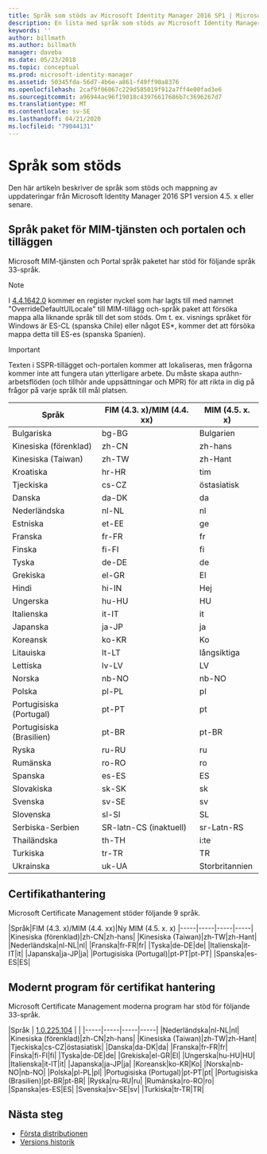 ```yaml
---
title: Språk som stöds av Microsoft Identity Manager 2016 SP1 | Microsoft Docs
description: En lista med språk som stöds av Microsoft Identity Manager 2016 SP1.
keywords: ''
author: billmath
ms.author: billmath
manager: daveba
ms.date: 05/23/2018
ms.topic: conceptual
ms.prod: microsoft-identity-manager
ms.assetid: 50345fda-56d7-4b6e-a861-f49ff90a8376
ms.openlocfilehash: 2caf9f06067c229d585019f912a7ff4e00fad3e6
ms.sourcegitcommit: a96944ac96f19018c43976617686b7c3696267d7
ms.translationtype: MT
ms.contentlocale: sv-SE
ms.lasthandoff: 04/21/2020
ms.locfileid: "79044131"
---
```

# <a name="supported-languages"></a>Språk som stöds

Den här artikeln beskriver de språk som stöds och mappning av uppdateringar från Microsoft Identity Manager 2016 SP1 version 4.5. x eller senare.

## <a name="mim-service-and-portal-and-add-ins-and-extensions-language-pack"></a>Språk paket för MIM-tjänsten och portalen och tilläggen 

Microsoft MIM-tjänsten och Portal språk paketet har stöd för följande språk 33-språk.  

> [!NOTE]
> I [4.4.1642.0](https://support.microsoft.com/en-us/help/4021562/hotfix-rollup-package-build-4-4-1642-0-is-available-for-microsoft) kommer en register nyckel som har lagts till med namnet "OverrideDefaultUILocale" till MIM-tillägg och-språk paket att försöka mappa alla liknande språk till det som stöds. Om t. ex. visnings språket för Windows är ES-CL (spanska Chile) eller något ES\*, kommer det att försöka mappa detta till ES-es (spanska Spanien).

> [!IMPORTANT]
> Texten i SSPR-tillägget och-portalen kommer att lokaliseras, men frågorna kommer inte att fungera utan ytterligare arbete. Du måste skapa authn-arbetsflöden (och tillhör ande uppsättningar och MPR) för att rikta in dig på frågor på varje språk till mål platsen.

|       Språk        | FIM (4.3. x)/MIM (4.4. xx) | MIM (4.5. x. x) |
|-----------------------|--------------------------|--------------|
|       Bulgariska       |          bg-BG           |      Bulgarien      |
| Kinesiska (förenklad)  |          zh-CN           |   zh-hans    |
|   Kinesiska (Taiwan)    |          zh-TW           |   zh-Hant    |
|       Kroatiska        |          hr-HR           |      tim      |
|         Tjeckiska         |          cs-CZ           |      östasiatisk      |
|        Danska         |          da-DK           |      da      |
|         Nederländska         |          nl-NL           |      nl      |
|       Estniska        |          et-EE           |      ge      |
|        Franska         |          fr-FR           |      fr      |
|        Finska        |          fi-FI           |      fi      |
|        Tyska         |          de-DE           |      de      |
|         Grekiska         |          el-GR           |      El      |
|         Hindi         |          hi-IN           |      Hej      |
|       Ungerska       |          hu-HU           |      HU      |
|        Italienska        |          it-IT           |      it      |
|       Japanska        |          ja-JP           |      ja      |
|        Koreansk         |          ko-KR           |      Ko      |
|      Litauiska       |          lt-LT           |      långsiktiga      |
|        Lettiska        |          lv-LV           |      LV      |
|       Norska       |          nb-NO           |    nb-NO     |
|        Polska         |          pl-PL           |      pl      |
| Portugisiska (Portugal) |          pt-PT           |      pt      |
|  Portugisiska (Brasilien)  |          pt-BR           |    pt-BR     |
|        Ryska        |          ru-RU           |      ru      |
|       Rumänska        |          ro-RO           |      ro      |
|        Spanska        |          es-ES           |      ES      |
|        Slovakiska         |          sk-SK           |      sk      |
|        Svenska        |          sv-SE           |      sv      |
|       Slovenska       |          sl-SI           |      SL      |
|   Serbiska-Serbien    |  SR-latn-CS (inaktuell)  |  sr-Latn-RS  |
|         Thailändska          |          th-TH           |      i:te      |
|        Turkiska        |          tr-TR           |      TR      |
|       Ukrainska       |          uk-UA           |      Storbritannien      |

## <a name="certificate-management"></a>Certifikathantering 
Microsoft Certificate Management stöder följande 9 språk. 

|Språk|FIM (4.3. x)/MIM (4.4. xx)|Ny MIM (4.5. x. x)
|-----|-----|-----|-----|
|Kinesiska (förenklad)|zh-CN|zh-hans|
|Kinesiska (Taiwan)|zh-TW|zh-Hant|
|Nederländska|nl-NL|nl|
|Franska|fr-FR|fr|
|Tyska|de-DE|de|
|Italienska|it-IT|it|
|Japanska|ja-JP|ja|
|Portugisiska (Portugal)|pt-PT|pt-PT|
|Spanska|es-ES|ES|

## <a name="certificate-management-modern-application"></a>Modernt program för certifikat hantering  
Microsoft Certificate Management moderna program har stöd för följande 33-språk. 

|Språk | [1.0.225.104](https://www.microsoft.com/en-us/download/details.aspx?id=54954) | |
|-----|-----|-----|-----|
|Nederländska|nl-NL|nl|
|Kinesiska (förenklad)|zh-CN|zh-hans|
|Kinesiska (Taiwan)|zh-TW|zh-Hant|
|Tjeckiska|cs-CZ|östasiatisk|
|Danska|da-DK|da|
|Franska|fr-FR|fr|
|Finska|fi-FI|fi|
|Tyska|de-DE|de|
|Grekiska|el-GR|El|
|Ungerska|hu-HU|HU|
|Italienska|it-IT|it|
|Japanska|ja-JP|ja|
|Koreansk|ko-KR|Ko|
|Norska|nb-NO|nb-NO|
|Polska|pl-PL|pl|
|Portugisiska (Portugal)|pt-PT|pt|
|Portugisiska (Brasilien)|pt-BR|pt-BR|
|Ryska|ru-RU|ru|
|Rumänska|ro-RO|ro|
|Spanska|es-ES|ES|
|Svenska|sv-SE|sv|
|Turkiska|tr-TR|TR|

## <a name="next-steps"></a>Nästa steg

- [Första distributionen](microsoft-identity-manager-deploy.md)
- [Versions historik](reference/version-history.md)
